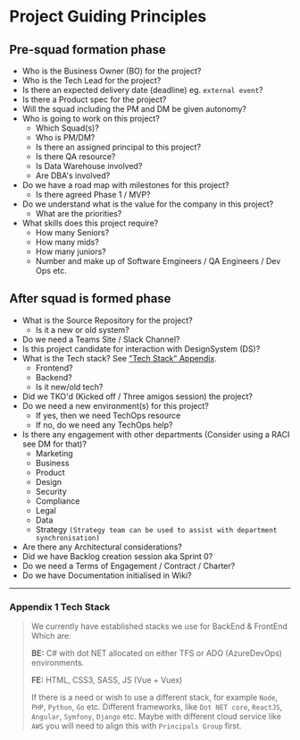# Project Guiding Principles
## Pre-squad formation phase
- Who is the Business Owner (BO) for the project?
- Who is the Tech Lead for the project?
- Is there an expected delivery date (deadline) eg. `external event`?
- Is there a Product spec for the project?
- Will the squad including the PM and DM be given autonomy?
- Who is going to work on this project?
  - Which Squad(s)?
  - Who is PM/DM?
  - Is there an assigned principal to this project?
  - Is there QA resource?
  - Is Data Warehouse involved?
  - Are DBA's involved?
- Do we have a road map with milestones for this project?
  - Is there agreed Phase 1 / MVP?
- Do we understand what is the value for the company in this project?
  - What are the priorities?
- What skills does this project require?
  - How many Seniors?
  - How many mids?
  - How many juniors?
  - Number and make up of Software Emgineers / QA Engineers / Dev Ops etc.

## After squad is formed phase
- What is the Source Repository for the project?
  - Is it a new or old system?
- Do we need a Teams Site / Slack Channel?
- Is this project candidate for interaction with DesignSystem (DS)?
- What is the Tech stack? See ["Tech Stack" Appendix](#tech_stack).
  - Frontend?
  - Backend?
  - Is it new/old tech?  
- Did we TKO'd (Kicked off / Three amigos session) the project?
- Do we need a new environment(s) for this project?
  - If yes, then we need TechOps resource
  - If no, do we need any TechOps help?
- Is there any engagement with other departments (Consider using a RACI see DM for that)?
  - Marketing
  - Business
  - Product
  - Design
  - Security
  - Compliance
  - Legal
  - Data
  - Strategy `(Strategy team can be used to assist with department synchronisation)`
- Are there any Architectural considerations?
- Did we have Backlog creation session aka Sprint 0?
- Do we need a Terms of Engagement / Contract / Charter?
- Do we have Documentation initialised in Wiki?

---

### Appendix 1 <a id="tech_stack"></a>Tech Stack
> We currently have established stacks we use for BackEnd & FrontEnd
> Which are:
>
> **BE:** C# with dot NET allocated on either TFS or ADO (AzureDevOps) environments.
>
> **FE:** HTML, CSS3, SASS, JS (Vue + Vuex)
>
> If there is a need or wish to use a different stack, for example `Node`, `PHP`, `Python`, `Go` etc. Different frameworks, like `Dot NET core`, `ReactJS`, `Angular`, `Symfony`, `Django` etc. Maybe with different cloud service like `AWS` you will need to align this with `Principals Group` first.
